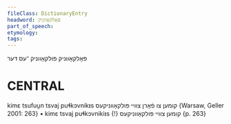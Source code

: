 ```yaml
---
fileClass: DictionaryEntry
headword: פּאָלקאָווניק
part_of_speech: 
etymology: 
tags: 
---
```

פּאָלקאָווניק
פּולקאָווניק
־עס
דער

CENTRAL
========

kimɛ tsufuu̯n tsvaj puɬkɔvnikᵻs קומען צו פֿאָרן צוויי פּולקאָווניקעס {Warsaw, Geller 2001: 263}
	•	kimɛ tsvaj puɬkɔvnikiᵻs {!} קומען צוויי פּולקאָווניקעס {p. 263}
